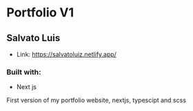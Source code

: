 # Portfolio V1

## Salvato Luis

* Link: https://salvatoluiz.netlify.app/

### Built with:

* Next js

First version of my portfolio website, nextjs, typescipt and scss
